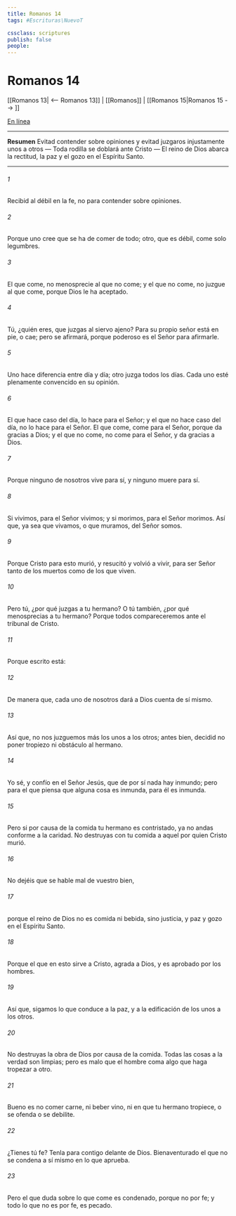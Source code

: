 ```yaml
---
title: Romanos 14
tags: #Escrituras\NuevoT

cssclass: scriptures
publish: false
people:
---
```


# Romanos 14
[[Romanos 13| <-- Romanos 13]] | [[Romanos]] | [[Romanos 15|Romanos 15 --> ]]

[En línea](https://churchofjesuschrist.org/study/scriptures/nt/rom/14?lang=spa)

---
__Resumen__
Evitad contender sobre opiniones y evitad juzgaros injustamente unos a otros — Toda rodilla se doblará ante Cristo — El reino de Dios abarca la rectitud, la paz y el gozo en el Espíritu Santo.

---
###### 1 
Recibid al débil en la fe,  no para contender sobre opiniones.

###### 2 
Porque uno cree que se ha de comer de todo; otro, que es débil, come solo legumbres.

###### 3 
El que come, no menosprecie al que no come; y el que no come, no juzgue al que come, porque Dios le ha aceptado.

###### 4 
Tú, ¿quién eres, que juzgas al siervo ajeno? Para su propio señor está en pie, o cae; pero se afirmará, porque poderoso es el Señor para afirmarle.

###### 5 
Uno hace diferencia entre día y día; otro juzga  todos los días. Cada uno esté plenamente convencido en su opinión.

###### 6 
El que hace caso del día, lo hace para el Señor; y el que no hace caso del día, no lo hace para el Señor. El que come, come para el Señor, porque da gracias a Dios; y el que no come, no come para el Señor, y da gracias a Dios.

###### 7 
Porque ninguno de nosotros vive para sí, y ninguno muere para sí.

###### 8 
Si vivimos, para el Señor vivimos; y si morimos, para el Señor morimos. Así que, ya sea que vivamos, o que muramos, del Señor somos.

###### 9 
Porque Cristo para esto murió, y resucitó y volvió a vivir, para ser Señor tanto de los muertos como de los que viven.

###### 10 
Pero tú, ¿por qué juzgas a tu hermano? O tú también, ¿por qué menosprecias a tu hermano? Porque todos compareceremos ante el tribunal de Cristo.

###### 11 
Porque escrito está:

###### 12 
De manera que, cada uno de nosotros dará a Dios cuenta de sí mismo.

###### 13 
Así que, no nos juzguemos más los unos a los otros; antes bien, decidid no poner tropiezo ni obstáculo al hermano.

###### 14 
Yo sé, y confío en el Señor Jesús, que de por sí nada hay inmundo; pero para el que piensa que alguna cosa es inmunda, para él es inmunda.

###### 15 
Pero si por causa de la comida tu hermano es contristado, ya no andas conforme a la caridad. No destruyas con tu comida a aquel por quien Cristo murió.

###### 16 
No dejéis que se hable mal de vuestro bien,

###### 17 
porque el reino de Dios no es comida ni bebida, sino justicia, y paz y gozo en el Espíritu Santo.

###### 18 
Porque el que en esto sirve a Cristo, agrada a Dios, y es aprobado por los hombres.

###### 19 
Así que, sigamos lo que conduce a la paz, y a la edificación de los unos a los otros.

###### 20 
No destruyas la obra de Dios por causa de la comida. Todas las cosas a la verdad son limpias; pero es malo que el hombre coma algo que haga tropezar a otro.

###### 21 
Bueno es no comer carne, ni beber vino, ni  en que tu hermano tropiece, o se ofenda o se debilite.

###### 22 
¿Tienes tú fe? Tenla para contigo delante de Dios. Bienaventurado el que no se condena a sí mismo en lo que aprueba.

###### 23 
Pero el que duda sobre lo que come es condenado, porque no  por fe; y todo lo que no es por fe, es pecado.

